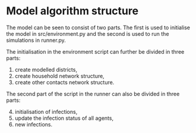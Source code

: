 # Model algorithm structure

The model can be seen to consist of two parts. The first is used to initialise the model in src/environment.py and the 
second is used to run the simulations in runner.py.  

The initialisation in the environment script can further be divided in three parts:

1. create modelled districts,
2. create household network structure,
3. create other contacts network structure.

The second part of the script in the runner can also be divided in three parts:

4. initialisation of infections,
5. update the infection status of all agents,
6. new infections.